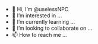 - 👋 Hi, I’m @uselessNPC
- 👀 I’m interested in ...
- 🌱 I’m currently learning ...
- 💞️ I’m looking to collaborate on ...
- 📫 How to reach me ...

<!---
uselessNPC/uselessNPC is a ✨ special ✨ repository because its `README.md` (this file) appears on your GitHub profile.
You can click the Preview link to take a look at your changes.
--->
